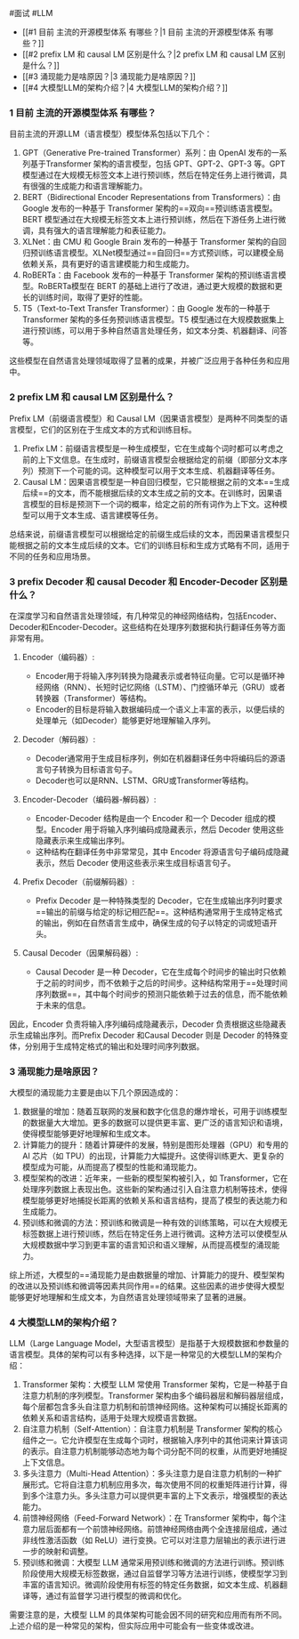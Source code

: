 #面试 #LLM 

- [[#1  目前 主流的开源模型体系 有哪些？|1  目前 主流的开源模型体系 有哪些？]]
- [[#2  prefix LM 和 causal LM 区别是什么？|2  prefix LM 和 causal LM 区别是什么？]]
- [[#3 涌现能力是啥原因？|3 涌现能力是啥原因？]]
- [[#4  大模型LLM的架构介绍？|4  大模型LLM的架构介绍？]]

### 1  目前 主流的开源模型体系 有哪些？
 目前主流的开源LLM（语言模型）模型体系包括以下几个：
   1. GPT（Generative Pre-trained Transformer）系列：由 OpenAI 发布的一系列基于Transformer 架构的语言模型，包括 GPT、GPT-2、GPT-3 等。GPT 模型通过在大规模无标签文本上进行预训练，然后在特定任务上进行微调，具有很强的生成能力和语言理解能力。
   2. BERT（Bidirectional Encoder Representations from Transformers）：由Google 发布的一种基于 Transformer 架构的==双向==预训练语言模型。BERT 模型通过在大规模无标签文本上进行预训练，然后在下游任务上进行微调，具有强大的语言理解能力和表征能力。
   3. XLNet：由 CMU 和 Google Brain 发布的一种基于 Transformer 架构的自回归预训练语言模型。XLNet模型通过==自回归==方式预训练，可以建模全局依赖关系，具有更好的语言建模能力和生成能力。
   4. RoBERTa：由 Facebook 发布的一种基于 Transformer 架构的预训练语言模型。RoBERTa模型在 BERT 的基础上进行了改进，通过更大规模的数据和更长的训练时间，取得了更好的性能。
   5. T5（Text-to-Text Transfer Transformer）：由 Google 发布的一种基于Transformer 架构的多任务预训练语言模型。T5 模型通过在大规模数据集上进行预训练，可以用于多种自然语言处理任务，如文本分类、机器翻译、问答等。

这些模型在自然语言处理领域取得了显著的成果，并被广泛应用于各种任务和应用中。

### 2  prefix LM 和 causal LM 区别是什么？   
Prefix LM（前缀语言模型）和 Causal LM（因果语言模型）是两种不同类型的语言模型，它们的区别在于生成文本的方式和训练目标。
  1. Prefix LM：前缀语言模型是一种生成模型，它在生成每个词时都可以考虑之前的上下文信息。在生成时，前缀语言模型会根据给定的前缀（即部分文本序列）预测下一个可能的词。这种模型可以用于文本生成、机器翻译等任务。
  2. Causal LM：因果语言模型是一种自回归模型，它只能根据之前的文本==生成后续==的文本，而不能根据后续的文本生成之前的文本。在训练时，因果语言模型的目标是预测下一个词的概率，给定之前的所有词作为上下文。这种模型可以用于文本生成、语言建模等任务。
  
总结来说，前缀语言模型可以根据给定的前缀生成后续的文本，而因果语言模型只能根据之前的文本生成后续的文本。它们的训练目标和生成方式略有不同，适用于不同的任务和应用场景。

### 3 prefix Decoder 和 causal Decoder 和 Encoder-Decoder 区别是什么？
在深度学习和自然语言处理领域，有几种常见的神经网络结构，包括Encoder、Decoder和Encoder-Decoder。这些结构在处理序列数据和执行翻译任务等方面非常有用。

1. Encoder（编码器）:
   - Encoder用于将输入序列转换为隐藏表示或者特征向量。它可以是循环神经网络（RNN）、长短时记忆网络（LSTM）、门控循环单元（GRU）或者转换器（Transformer）等结构。
   - Encoder的目标是将输入数据编码成一个语义上丰富的表示，以便后续的处理单元（如Decoder）能够更好地理解输入序列。

2. Decoder（解码器）:
   - Decoder通常用于生成目标序列，例如在机器翻译任务中将编码后的源语言句子转换为目标语言句子。
   - Decoder也可以是RNN、LSTM、GRU或Transformer等结构。

3. Encoder-Decoder（编码器-解码器）:
   - Encoder-Decoder 结构是由一个 Encoder 和一个 Decoder 组成的模型。Encoder 用于将输入序列编码成隐藏表示，然后 Decoder 使用这些隐藏表示来生成输出序列。
   - 这种结构在翻译任务中非常常见，其中 Encoder 将源语言句子编码成隐藏表示，然后 Decoder 使用这些表示来生成目标语言句子。

4. Prefix Decoder（前缀解码器）:
   - Prefix Decoder 是一种特殊类型的 Decoder，它在生成输出序列时要求==输出的前缀与给定的标记相匹配==。这种结构通常用于生成特定格式的输出，例如在自然语言生成中，确保生成的句子以特定的词或短语开头。

5. Causal Decoder（因果解码器）:
   - Causal Decoder 是一种 Decoder，它在生成每个时间步的输出时只依赖于之前的时间步，而不依赖于之后的时间步。这种结构常用于==处理时间序列数据==，其中每个时间步的预测只能依赖于过去的信息，而不能依赖于未来的信息。

因此，Encoder 负责将输入序列编码成隐藏表示，Decoder 负责根据这些隐藏表示生成输出序列。而Prefix Decoder 和Causal Decoder 则是 Decoder 的特殊变体，分别用于生成特定格式的输出和处理时间序列数据。

### 3 涌现能力是啥原因？
大模型的涌现能力主要是由以下几个原因造成的：
1. 数据量的增加：随着互联网的发展和数字化信息的爆炸增长，可用于训练模型的数据量大大增加。更多的数据可以提供更丰富、更广泛的语言知识和语境，使得模型能够更好地理解和生成文本。
2. 计算能力的提升：随着计算硬件的发展，特别是图形处理器（GPU）和专用的 AI 芯片（如 TPU）的出现，计算能力大幅提升。这使得训练更大、更复杂的模型成为可能，从而提高了模型的性能和涌现能力。
3. 模型架构的改进：近年来，一些新的模型架构被引入，如 Transformer，它在处理序列数据上表现出色。这些新的架构通过引入自注意力机制等技术，使得模型能够更好地捕捉长距离的依赖关系和语言结构，提高了模型的表达能力和生成能力。
4. 预训练和微调的方法：预训练和微调是一种有效的训练策略，可以在大规模无标签数据上进行预训练，然后在特定任务上进行微调。这种方法可以使模型从大规模数据中学习到更丰富的语言知识和语义理解，从而提高模型的涌现能力。

综上所述，大模型的==涌现能力是由数据量的增加、计算能力的提升、模型架构的改进以及预训练和微调等因素共同作用==的结果。这些因素的进步使得大模型能够更好地理解和生成文本，为自然语言处理领域带来了显著的进展。

### 4  大模型LLM的架构介绍？
LLM（Large Language Model，大型语言模型）是指基于大规模数据和参数量的语言模型。具体的架构可以有多种选择，以下是一种常见的大模型LLM的架构介绍：
1. Transformer 架构：大模型 LLM 常使用 Transformer 架构，它是一种基于自注意力机制的序列模型。Transformer 架构由多个编码器层和解码器层组成，每个层都包含多头自注意力机制和前馈神经网络。这种架构可以捕捉长距离的依赖关系和语言结构，适用于处理大规模语言数据。
2. 自注意力机制（Self-Attention）：自注意力机制是 Transformer 架构的核心组件之一。它允许模型在生成每个词时，根据输入序列中的其他词来计算该词的表示。自注意力机制能够动态地为每个词分配不同的权重，从而更好地捕捉上下文信息。
3. 多头注意力（Multi-Head Attention）：多头注意力是自注意力机制的一种扩展形式。它将自注意力机制应用多次，每次使用不同的权重矩阵进行计算，得到多个注意力头。多头注意力可以提供更丰富的上下文表示，增强模型的表达能力。
4. 前馈神经网络（Feed-Forward Network）：在 Transformer 架构中，每个注意力层后面都有一个前馈神经网络。前馈神经网络由两个全连接层组成，通过非线性激活函数（如 ReLU）进行变换。它可以对注意力层输出的表示进行进一步的映射和调整。
5. 预训练和微调：大模型 LLM 通常采用预训练和微调的方法进行训练。预训练阶段使用大规模无标签数据，通过自监督学习等方法进行训练，使模型学习到丰富的语言知识。微调阶段使用有标签的特定任务数据，如文本生成、机器翻译等，通过有监督学习进行模型的微调和优化。

需要注意的是，大模型 LLM 的具体架构可能会因不同的研究和应用而有所不同。上述介绍的是一种常见的架构，但实际应用中可能会有一些变体或改进。

